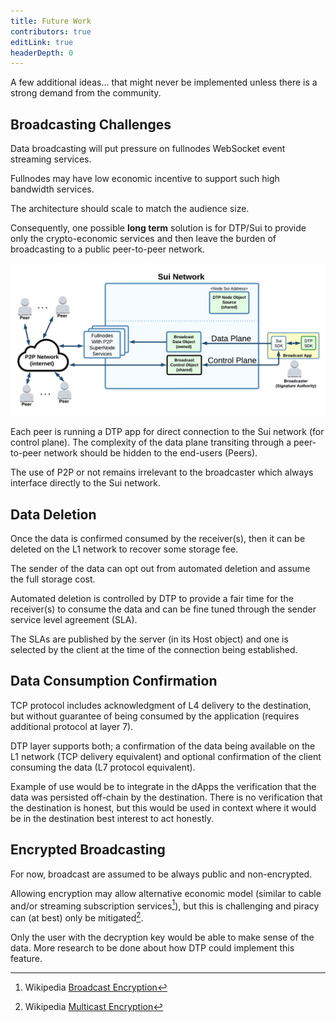 ```yaml
---
title: Future Work
contributors: true
editLink: true
headerDepth: 0
---
```


A few additional ideas... that might never be implemented unless there is a strong demand from the community.

## Broadcasting Challenges

Data broadcasting will put pressure on fullnodes WebSocket event streaming services.

Fullnodes may have low economic incentive to support such high bandwidth services.

The architecture should scale to match the audience size.

Consequently, one possible **long term** solution is for DTP/Sui to provide only the crypto-economic services and then leave the burden of broadcasting to a public peer-to-peer network.

![](/assets/images/p2p_broadcast.png?url)

Each peer is running a DTP app for direct connection to the Sui network (for control plane). The complexity of the data plane transiting through a peer-to-peer network should be hidden to the end-users (Peers).&#x20;

The use of P2P or not remains irrelevant to the broadcaster which always interface directly to the Sui network.

## Data Deletion

Once the data is confirmed consumed by the receiver(s), then it can be deleted on the L1 network to recover some storage fee.

The sender of the data can opt out from automated deletion and assume the full storage cost.

Automated deletion is controlled by DTP to provide a fair time for the receiver(s) to consume the data and can be fine tuned through the sender service level agreement (SLA).

The SLAs are published by the server (in its Host object) and one is selected by the client at the time of the connection being established.

## Data Consumption Confirmation

TCP protocol includes acknowledgment of L4 delivery to the destination, but without guarantee of being consumed by the application (requires additional protocol at layer 7).

DTP layer supports both; a confirmation of the data being available on the L1 network (TCP delivery equivalent) and optional confirmation of the client consuming the data (L7 protocol equivalent).

Example of use would be to integrate in the dApps the verification that the data was persisted off-chain by the destination. There is no verification that the destination is honest, but this would be used in context where it would be in the destination best interest to act honestly.

## Encrypted Broadcasting

For now, broadcast are assumed to be always public and non-encrypted.

Allowing encryption may allow alternative economic model (similar to cable and/or streaming subscription services[^1]), but this is challenging and piracy can (at best) only be mitigated[^2].

Only the user with the decryption key would be able to make sense of the data. More research to be done about how DTP could implement this feature.


[^1]: Wikipedia [Broadcast Encryption](https://en.wikipedia.org/wiki/Broadcast\_encryption)

[^2]: Wikipedia [Multicast Encryption](https://en.wikipedia.org/wiki/Multicast\_encryption)